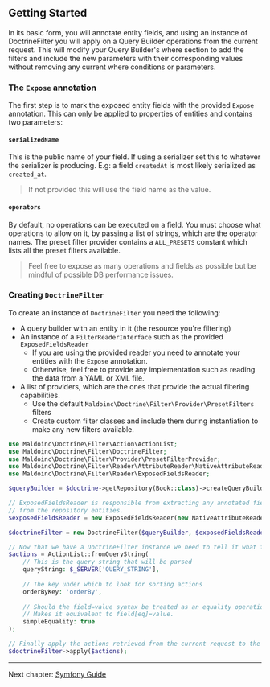 ## Getting Started

In its basic form, you will annotate entity fields, and using an instance of DoctrineFilter you will apply 
on a Query Builder operations from the current request.
This will modify your Query Builder's where section to add the filters
and include the new parameters with their corresponding values
without removing any current where conditions or parameters.

### The `Expose` annotation

The first step is to mark the exposed entity fields with the provided `Expose` annotation.
This can only be applied to properties of entities and contains two parameters:

#### `serializedName`
This is the public name of your field. If using a serializer set this to whatever the serializer
is producing. E.g: a field `createdAt` is most likely serialized as `created_at`.

> If not provided this will use the field name as the value.

#### `operators`
By default, no operations can be executed on a field. You must choose what operations to allow on it,
by passing a list of strings, which are the operator names.
The preset filter provider contains a `ALL_PRESETS` constant which lists all the preset filters available.

> Feel free to expose as many operations and fields as possible but be mindful of possible DB performance issues.

### Creating `DoctrineFilter`

To create an instance of `DoctrineFilter` you need the following:

* A query builder with an entity in it (the resource you're filtering)
* An instance of a `FilterReaderInterface` such as the provided `ExposedFieldsReader`
    * If you are using the provided reader you need to annotate your entities with the `Expose` annotation.
    * Otherwise, feel free to provide any implementation such as reading the data from a YAML or XML file.
* A list of providers, which are the ones that provide the actual filtering capabilities.
    * Use the default `Maldoinc\Doctrine\Filter\Provider\PresetFilters` filters
    * Create custom filter classes and include them during instantiation to make any new filters available.

```php
use Maldoinc\Doctrine\Filter\Action\ActionList;
use Maldoinc\Doctrine\Filter\DoctrineFilter;
use Maldoinc\Doctrine\Filter\Provider\PresetFilterProvider;
use Maldoinc\Doctrine\Filter\Reader\AttributeReader\NativeAttributeReader;
use Maldoinc\Doctrine\Filter\Reader\ExposedFieldsReader;

$queryBuilder = $doctrine->getRepository(Book::class)->createQueryBuilder('b');

// ExposedFieldsReader is responsible from extracting any annotated fields 
// from the repository entities.
$exposedFieldsReader = new ExposedFieldsReader(new NativeAttributeReader());

$doctrineFilter = new DoctrineFilter($queryBuilder, $exposedFieldsReader, [new PresetFilterProvider()]);

// Now that we have a DoctrineFilter instance we need to tell it what filtering actions to take.
$actions = ActionList::fromQueryString(
    // This is the query string that will be parsed
    queryString: $_SERVER['QUERY_STRING'],
    
    // The key under which to look for sorting actions
    orderByKey: 'orderBy', 
    
    // Should the field=value syntax be treated as an equality operation?
    // Makes it equivalent to field[eq]=value.
    simpleEquality: true 
);

// Finally apply the actions retrieved from the current request to the query builder.
$doctrineFilter->apply($actions);
```

---
Next chapter: [Symfony Guide](guide-symfony.md)

